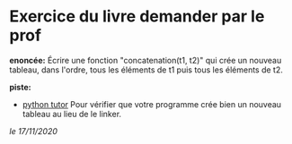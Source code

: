 # Exercice du livre demander par le prof

**enoncée:**
Écrire une fonction "concatenation(t1, t2)" qui crée un nouveau tableau, dans l'ordre, tous les éléments de t1 puis tous les éléments de t2.

**piste:**
- [python tutor](http://pythontutor.com/visualize.html "python tutor")
Pour vérifier que votre programme crée bien un nouveau tableau au lieu de le linker.


*le 17/11/2020*